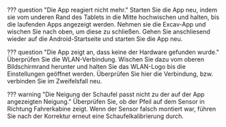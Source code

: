 ??? question "Die App reagiert nicht mehr."
    Starten Sie die App neu, indem sie vom underen Rand des Tablets in die Mitte hochwischen und halten, bis die laufenden Apps angezeigt werden. Nehmen sie die Excav-App und wischen Sie nach oben, um diese zu schließen. Gehen Sie anschliesend wieder auf die Android-Startseite und starten Sie die App neu.

??? question "Die App zeigt an, dass keine der Hardware gefunden wurde."
    Überprüfen Sie die WLAN-Verbindung. Wischen Sie dazu vom oberen Bildschirmrand herunter und halten Sie das WLAN-Logo bis die Einstellungen geöffnet werden. Überprüfen Sie hier die Verbindung, bzw. verbinden Sie im Zweifelsfall neu.

??? warning "Die Neigung der Schaufel passt nicht zu der auf der App angezeigten Neigung."
    Überprüfen Sie, ob der Pfeil auf dem Sensor in Richtung Fahrerkabine zeigt. Wenn der Sensor falsch montiert war, führen Sie nach der Korrektur erneut eine Schaufelkalibrierung durch.

